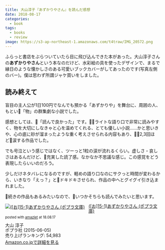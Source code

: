 ```yaml
---
title: 大山淳子『あずかりやさん』を読んだ感想
date: 2018-08-17
categories:
  - book
tags:
  - books
  - review
image: https://s3-ap-northeast-1.amazonaws.com/t4traw/IMG_20572.png
---
```

ふらっと書店をぶらついていたら目に飛び込んできた本があった。大山淳子さんの**あずかりやさん**という本なのだけど、水彩絵の具を使ったデザインで、まるで縁日のような懐かしさのある可愛いブックカバーがしてあったのです(写真左側のバー)。僕は思わず所謂ジャケ買いをしました。

<!--more-->

## 読み終えて

盲目の主人公が1日100円でなんでも預かる「あずかりや」を舞台に、周囲の人、もとい「物」の群集劇な小説でした。

感想としては、「読んで良かった」です。ライトな語り口で非常に読みやすく、物を大切にしなきゃと心を温めてくれる、とても優しい小説……かと思いきや、心の底に砂が溜まったような重く考えさせられる内容もあり、2,3回ほど涙する作品でした。

でも号泣という感じではなく、ツーっと1粒の涙が流れるくらい。虚しさ・哀しさはあるんだけど、充実した読了感。なかなか不思議な感じ。この感覚をどう表現したらいいのだろう。

少しだけネタバレになるのですが、軽めの語り口なのにサクっと時間が変わるから、いきなり「えっ？」とドキドキさせられ、作品の中へとグイグイ引き込まれました。

続きの作品もあるみたいなので、いつかそちらも読んでみたいと思います。

<div class="amazlet-box" style="margin-bottom:0px;"><div class="amazlet-image" style="float:left;margin:0px 12px 1px 0px;"><a href="http://www.amazon.co.jp/exec/obidos/ASIN/4591145271/t4traw-22/ref=nosim/" name="amazletlink" target="_blank"><img src="https://images-fe.ssl-images-amazon.com/images/I/61F1qY4%2BqiL._SL160_.jpg" alt="([お]15-1)あずかりやさん (ポプラ文庫)" style="border: none;" /></a></div><div class="amazlet-info" style="line-height:120%; margin-bottom: 10px"><div class="amazlet-name" style="margin-bottom:10px;line-height:120%"><a href="http://www.amazon.co.jp/exec/obidos/ASIN/4591145271/t4traw-22/ref=nosim/" name="amazletlink" target="_blank">([お]15-1)あずかりやさん (ポプラ文庫)</a><div class="amazlet-powered-date" style="font-size:80%;margin-top:5px;line-height:120%">posted with <a href="http://www.amazlet.com/" title="amazlet" target="_blank">amazlet</a> at 18.08.17</div></div><div class="amazlet-detail">大山 淳子 <br />ポプラ社 (2015-06-05)<br />売り上げランキング: 54,983<br /></div><div class="amazlet-sub-info" style="float: left;"><div class="amazlet-link" style="margin-top: 5px"><a href="http://www.amazon.co.jp/exec/obidos/ASIN/4591145271/t4traw-22/ref=nosim/" name="amazletlink" target="_blank">Amazon.co.jpで詳細を見る</a></div></div></div><div class="amazlet-footer" style="clear: left"></div></div>



